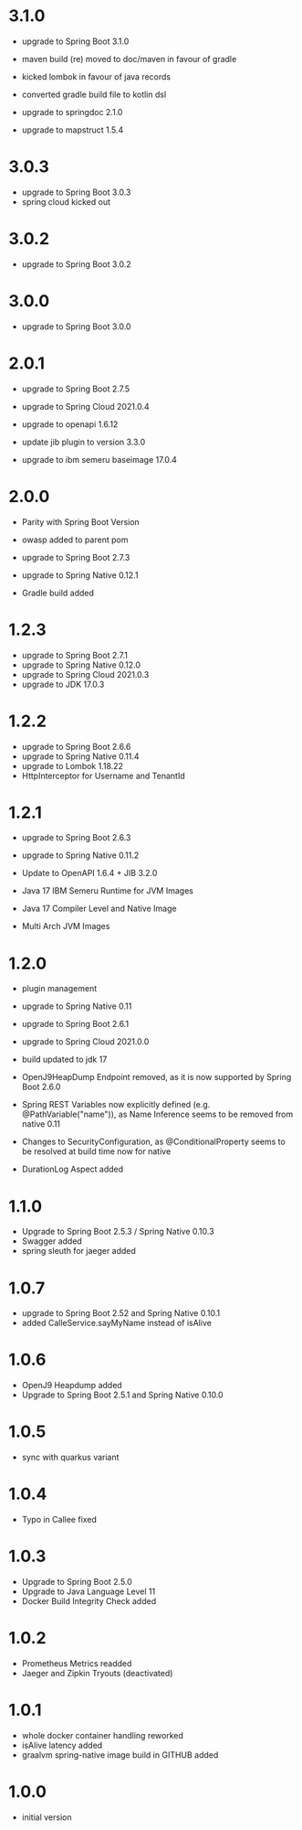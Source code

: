 # 3.1.0
- upgrade to Spring Boot 3.1.0
- maven build (re) moved to doc/maven in favour of gradle
- kicked lombok in favour of java records
- converted gradle build file to kotlin dsl

- upgrade to springdoc 2.1.0
- upgrade to mapstruct 1.5.4

# 3.0.3
- upgrade to Spring Boot 3.0.3
- spring cloud kicked out

# 3.0.2
- upgrade to Spring Boot 3.0.2

# 3.0.0
- upgrade to Spring Boot 3.0.0

# 2.0.1
- upgrade to Spring Boot 2.7.5
- upgrade to Spring Cloud 2021.0.4
- upgrade to openapi 1.6.12

- update jib plugin to version 3.3.0
- upgrade to ibm semeru baseimage 17.0.4

# 2.0.0
- Parity with Spring Boot Version

- owasp added to parent pom
- upgrade to Spring Boot 2.7.3
- upgrade to Spring Native 0.12.1

- Gradle build added

# 1.2.3
- upgrade to Spring Boot 2.7.1   
- upgrade to Spring Native 0.12.0
- upgrade to Spring Cloud 2021.0.3
- upgrade to JDK 17.0.3

# 1.2.2
- upgrade to Spring Boot 2.6.6
- upgrade to Spring Native 0.11.4
- upgrade to Lombok 1.18.22
- HttpInterceptor for Username and TenantId

# 1.2.1
- upgrade to Spring Boot 2.6.3
- upgrade to Spring Native 0.11.2
- Update to OpenAPI 1.6.4 + JIB 3.2.0

- Java 17 IBM Semeru Runtime for JVM Images
- Java 17 Compiler Level and Native Image
- Multi Arch JVM Images

# 1.2.0
- plugin management
- upgrade to Spring Native 0.11
- upgrade to Spring Boot 2.6.1
- upgrade to Spring Cloud 2021.0.0
- build updated to jdk 17

- OpenJ9HeapDump Endpoint removed, as it is now supported by Spring Boot 2.6.0                               

- Spring REST Variables now explicitly defined (e.g. @PathVariable("name")), as Name Inference seems to be removed from native 0.11
- Changes to SecurityConfiguration, as @ConditionalProperty seems to be resolved at build time now for native
- DurationLog Aspect added    

# 1.1.0
- Upgrade to Spring Boot 2.5.3 / Spring Native 0.10.3
- Swagger added
- spring sleuth for jaeger added

# 1.0.7
- upgrade to Spring Boot 2.52 and Spring Native 0.10.1
- added CalleService.sayMyName instead of isAlive

# 1.0.6
- OpenJ9 Heapdump added
- Upgrade to Spring Boot 2.5.1 and Spring Native 0.10.0

# 1.0.5
- sync with quarkus variant

# 1.0.4
- Typo in Callee fixed

# 1.0.3
- Upgrade to Spring Boot 2.5.0
- Upgrade to Java Language Level 11 
- Docker Build Integrity Check added

# 1.0.2
- Prometheus Metrics readded 
- Jaeger and Zipkin Tryouts (deactivated)

# 1.0.1
- whole docker container handling reworked
- isAlive latency added
- graalvm spring-native image build in GITHUB added 

# 1.0.0
- initial version
